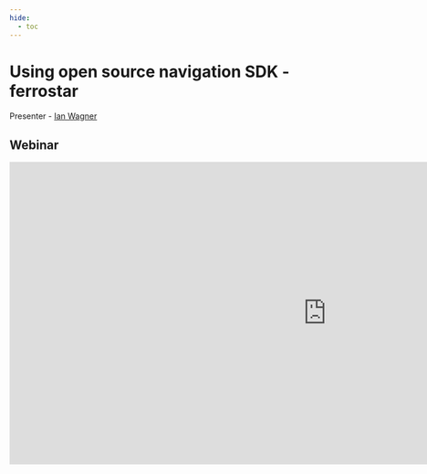 ```yaml
---
hide:
  - toc
---
```

# Using open source navigation SDK - ferrostar


Presenter - [Ian Wagner](https://www.linkedin.com/in/ian-w-wagner/)

## Webinar

<iframe width="1110" height="530"  src="https://www.youtube.com/embed/8PuWu_Pi2sk?si=lKnpzYvk3r1_e91F" title="YouTube video player" frameborder="0" allow="accelerometer; autoplay; clipboard-write; encrypted-media; gyroscope; picture-in-picture; web-share" referrerpolicy="strict-origin-when-cross-origin" allowfullscreen></iframe>